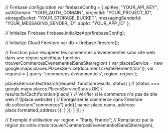 // Firebase configuration
var firebaseConfig = {
  apiKey: "YOUR_API_KEY",
  authDomain: "YOUR_AUTH_DOMAIN",
  projectId: "YOUR_PROJECT_ID",
  storageBucket: "YOUR_STORAGE_BUCKET",
  messagingSenderId: "YOUR_MESSAGING_SENDER_ID",
  appId: "YOUR_APP_ID"
};

// Initialize Firebase
firebase.initializeApp(firebaseConfig);

// Initialize Cloud Firestore
var db = firebase.firestore();

// Fonction pour récupérer les commerces d'événementiel sans site web dans une région spécifique
function trouverCommercesEvenementielSansSite(region) {
  var placesService = new google.maps.places.PlacesService(document.createElement('div'));
  var request = {
    query: 'commerces événementiels',
    region: region
  };

  placesService.textSearch(request, function(results, status) {
    if (status === google.maps.places.PlacesServiceStatus.OK) {
      results.forEach(function(place) {
        // Vérifier si le commerce n'a pas de site web
        if (!place.website) {
          // Enregistrer le commerce dans Firestore
          db.collection("commerces").add({
            name: place.name,
            address: place.formatted_address
          });
        }
      });
    }
  });
}

// Exemple d'utilisation
var region = "Paris, France"; // Remplacez par la région de votre choix
trouverCommercesEvenementielSansSite(region);
